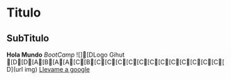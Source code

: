 # Titulo
## SubTitulo
**Hola Mundo**
_BootCamp_
![][DLogo Gihut
[D[D[A[B[A[A[C[B[C[C[C[C[C[C[C[C[C[C[C[C[D](url img)
[Llevame a google](https://www.google.com,pe)